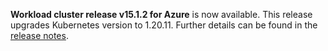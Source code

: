 **Workload cluster release v15.1.2 for Azure** is now available. This release upgrades Kubernetes version to 1.20.11. Further details can be found in the [release notes](https://docs.giantswarm.io/changes/workload-cluster-releases-azure/releases/azure-v15.1.2/).
